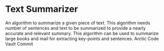 # Text Summarizer
An algorithm to summarize a given piece of text. This algorithm needs number of sentences and text to be summarized to provide a nearly accurate and relevant summary.
This algorithm can be used to summarize large books and mail for extracting key-points and sentences.
Arctic Code Vault Commit
